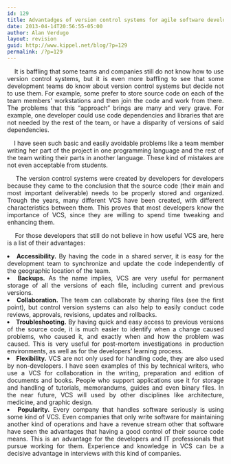 ```yaml
---
id: 129
title: Advantadges of version control systems for agile software development.
date: 2013-04-14T20:56:55-05:00
author: Alan Verdugo
layout: revision
guid: http://www.kippel.net/blog/?p=129
permalink: /?p=129
---
```

<p style="text-align: justify;">
      It is baffling that some teams and companies still do not know how to use version control systems, but it is even more baffling to see that some development teams do know about version control systems but decide not to use them. For example, some prefer to store source code on each of the team members&#8217; workstations and then join the code and work from there. The problems that this &#8220;approach&#8221; brings are many and very grave. For example, one developer could use code dependencies and libraries that are not needed by the rest of the team, or have a disparity of versions of said dependencies.
</p>

<p style="text-align: justify;">
      I have seen such basic and easily avoidable problems like a team member writing her part of the project in one programming language and the rest of the team writing their parts in another language. These kind of mistakes are not even acceptable from students.
</p>

<p style="text-align: justify;">
      The version control systems were created by developers for developers because they came to the conclusion that the source code (their main and most important deliverable) needs to be properly stored and organized. Trough the years, many different VCS have been created, with different characteristics between them. This proves that most developers know the importance of VCS, since they are willing to spend time tweaking and enhancing them.
</p>

<p style="text-align: justify;">
      For those developers that still do not believe in how useful VCS are, here is a list of their advantages:
</p>

<li style="text-align: justify;">
  <strong>Accessibility.</strong> By having the code in a shared server, it is easy for the development team to synchronize and update the code independently of the geographic location of the team.
</li>
<li style="text-align: justify;">
  <strong>Backups.</strong> As the name implies, VCS are very useful for permanent storage of all the versions of each file, including current and previous versions.
</li>
<li style="text-align: justify;">
  <strong>Collaboration.</strong> The team can collaborate by sharing files (see the first point), but control version systems can also help to easily conduct code reviews, approvals, revisions, updates and rollbacks.
</li>
<li style="text-align: justify;">
  <strong>Troubleshooting.</strong> By having quick and easy access to previous versions of the source code, it is much easier to identify when a change caused problems, who caused it, and exactly when and how the problem was caused. This is very useful for post-mortem investigations in production environments, as well as for the developers&#8217; learning process.
</li>
<li style="text-align: justify;">
  <strong>Flexibility.</strong> VCS are not only used for handling code, they are also used by non-developers. I have seen examples of this by technical writers, who use a VCS for collaboration in the writing, preparation and edition of documents and books. People who support applications use it for storage and handling of tutorials, memorandums, guides and even binary files. In the near future, VCS will used by other disciplines like architecture, medicine, and graphic design.
</li>
<li style="text-align: justify;">
  <strong>Popularity.</strong> Every company that handles software seriously is using some kind of VCS. Even companies that only write software for maintaining another kind of operations and have a revenue stream other that software have seen the advantages that having a good control of their source code means. This is an advantage for the developers and IT professionals that pursue working for them. Experience and knowledge in VCS can be a decisive advantage in interviews with this kind of companies.
</li>